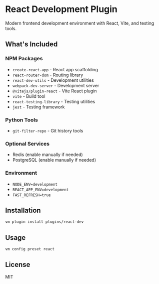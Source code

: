 # React Development Plugin

Modern frontend development environment with React, Vite, and testing tools.

## What's Included

### NPM Packages
- `create-react-app` - React app scaffolding
- `react-router-dom` - Routing library
- `react-dev-utils` - Development utilities
- `webpack-dev-server` - Development server
- `@vitejs/plugin-react` - Vite React plugin
- `vite` - Build tool
- `react-testing-library` - Testing utilities
- `jest` - Testing framework

### Python Tools
- `git-filter-repo` - Git history tools

### Optional Services
- Redis (enable manually if needed)
- PostgreSQL (enable manually if needed)

### Environment
- `NODE_ENV=development`
- `REACT_APP_ENV=development`
- `FAST_REFRESH=true`

## Installation

```bash
vm plugin install plugins/react-dev
```

## Usage

```bash
vm config preset react
```

## License

MIT